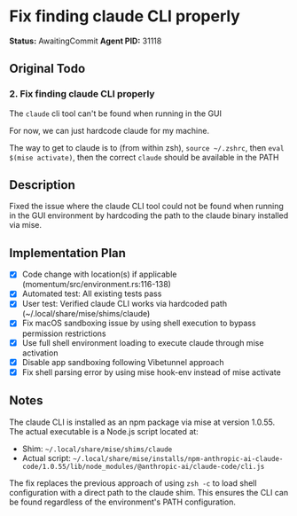 # Fix finding claude CLI properly

**Status:** AwaitingCommit
**Agent PID:** 31118

## Original Todo

### 2. Fix finding claude CLI properly

The `claude` cli tool can't be found when running in the GUI

For now, we can just hardcode claude for my machine.

The way to get to claude is to (from within zsh), `source ~/.zshrc`, then `eval $(mise activate)`, then the correct `claude` should be available in the PATH

## Description

Fixed the issue where the claude CLI tool could not be found when running in the GUI environment by hardcoding the path to the claude binary installed via mise.

## Implementation Plan

- [x] Code change with location(s) if applicable (momentum/src/environment.rs:116-138)
- [x] Automated test: All existing tests pass
- [x] User test: Verified claude CLI works via hardcoded path (~/.local/share/mise/shims/claude)
- [x] Fix macOS sandboxing issue by using shell execution to bypass permission restrictions
- [x] Use full shell environment loading to execute claude through mise activation
- [x] Disable app sandboxing following Vibetunnel approach
- [x] Fix shell parsing error by using mise hook-env instead of mise activate

## Notes

The claude CLI is installed as an npm package via mise at version 1.0.55. The actual executable is a Node.js script located at:
- Shim: `~/.local/share/mise/shims/claude`
- Actual script: `~/.local/share/mise/installs/npm-anthropic-ai-claude-code/1.0.55/lib/node_modules/@anthropic-ai/claude-code/cli.js`

The fix replaces the previous approach of using `zsh -c` to load shell configuration with a direct path to the claude shim. This ensures the CLI can be found regardless of the environment's PATH configuration.